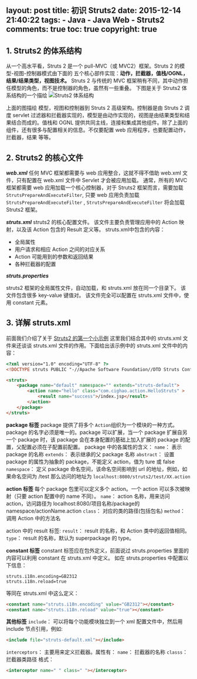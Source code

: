 layout: post
title: 初识 Struts2
date: 2015-12-14 21:40:22
tags: 
	- Java
	- Java Web
	- Struts2
comments: true
toc: true
copyright: true
---
## 1. Struts2 的体系结构

从一个高水平看，Struts 2 是一个 pull-MVC（或 MVC2）框架。Struts 2 的模型-视图-控制器模式由下面的
五个核心部件实现：**动作，拦截器，值栈/OGNL，结果/结果类型，视图技术。**
Struts 2 与传统的 MVC 框架稍有不同，其中动作担任模型的角色，而不是控制器的角色，虽然有一些重叠。
下图是关于 Struts2 体系结构的一个描绘
![Struts2 体系结构](/img/articles/struts.jpg)

<!--more-->

上面的图描绘 模型，视图和控制器到 Struts 2 高级架构。控制器是由 Struts 2 调度 servlet 过滤器和拦截器实现的，模型是由动作实现的，视图是由结果类型和结果结合而成的。值栈和 OGNL 提供共同主线，连接和集成其他组件。除了上面的组件，还有很多与配置相关的信息。不仅要配置 web 应用程序，也要配置动作，拦截器，结果 等等。

## 2. Struts2 的核心文件 ##

***web.xml***
任何 MVC 框架都需要与 web 应用整合，这就不得不借助 web.xml 文件，只有配置在 web.xml 文件中 Servlet 才会被应用加载。
通常，所有的 MVC 框架都需要 web 应用加载一个核心控制器，对于 Struts2 框架而言，需要加载 <code>StrutsPrepareAndExecuteFilter</code>, 只要 web 应用负责加载 <code>StrutsPrepareAndExecuteFilter</code> , <code>StrutsPrepareAndExecuteFilter</code> 将会加载 Struts2 框架。 

***struts.xml***
struts2 的核心配置文件。
该文件主要负责管理应用中的 Action 映射，以及该 Action 包含的 Result 定义等。
struts.xml中包含的内容：
- 全局属性
- 用户请求和相应 Action 之间的对应关系
- Action 可能用到的参数和返回结果
- 各种拦截器的配置

***struts.properties***

struts2 框架的全局属性文件，自动加载，和 struts.xml 放在同一个目录下。
该文件包含很多 key-value 键值对。
该文件完全可以配置在 struts.xml 文件中，使用 constant 元素。

## 3. 详解 struts.xml ##
前面我们介绍了关于 [Struts2 的第一个小示例](../../../../2015/12/14/first-project-of-struts2/) 这里我们结合其中的 struts.xml 文件来还谈谈 struts.xml 文件的作用。下面给出该示例中的 struts.xml 文件中的内容：
``` html
<?xml version="1.0" encoding="UTF-8" ?>
<!DOCTYPE struts PUBLIC "-//Apache Software Foundation//DTD Struts Configuration 2.1//EN" "http://struts.apache.org/dtds/struts-2.1.dtd">

<struts>
	<package name="default" namespace="" extends="struts-default">
		<action name="hello" class="com.cighao.action.HelloStruts" >
			<result name="success">/index.jsp</result>
		</action>
	</package>
</struts>

```
**package 标签**
package 提供了将多个 ```Action```组织为一个模块的一种方式。package 的名字必须是唯一的。package 可以扩展，当一个 package 扩展自另一个 package 时，该 package 会在本身配置的基础上加入扩展的 package 的配置，父配置必须在子配置前配置。
package 中的各属性的含义：
 ```name```： 表示 package 的名称
```extends```： 表示继承的父 package 名称
```abstract```： 设置 package 的属性为抽象的 package，不能定义 action，值为 ture 或 false
```namespace```： 定义 package 命名空间，该命名空间影响到 url 的地址，例如，如果命名空间为 /test 那么访问的地址为 <code>localhost:8080/struts2/test/XX.action</code>

**action 标签**
每个 package 包里可以定义多个 action。一个 action 可以多次被映射（只要 action 配置中的 name 不同）。
```name```： action 名称，用来访问 action，访问路径为 localhost:8080/项目名称/package的namespace/actionName.action
```class```： 对应的类的路径(包括包名)
```method```： 调用 Action 中的方法名

action 中的 result 标签:
```result```： result 的名称，和 Action 类中的返回值相同。
```type```： result 的名称，默认为 superpackage 的 type。

**constant 标签**
constant 标签应在包外定义，前面说过 struts.properties 里面的内容可以利用 constant 在 struts.xml 中定义。
如在 struts.properties 中配置以下信息：
```  
struts.i18n.encoding=GB2312
struts.i18n.reload=true
```  
等同在 struts.xml 中这么定义：   
```html
<constant name="struts.i18n.encoding" value="GB2312"></constant>
<constant name="struts.i18n.reload" value="true"></constant>
```   

**其他标签**
```include```： 可以将每个功能模块独立到一个 xml 配置文件中，然后用 include 节点引用，例如:
``` html
<include file="struts-default.xml"></include>
```    

```interceptors```： 主要用来定义拦截器。属性有：
```name```： 拦截器的名称
```classs```： 拦截器类路径
格式：
```html
<interceptor name=" " class=" "></interceptor>
``` 
